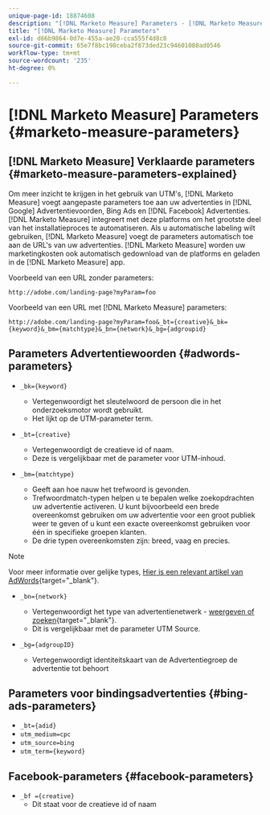 ```yaml
---
unique-page-id: 18874608
description: "[!DNL Marketo Measure] Parameters - [!DNL Marketo Measure] - Productdocumentatie"
title: "[!DNL Marketo Measure] Parameters"
exl-id: d66b9864-0d7e-455a-ae20-cca555f4d8c8
source-git-commit: 65e7f8bc198ceba2f873ded23c94601080ad0546
workflow-type: tm+mt
source-wordcount: '235'
ht-degree: 0%

---
```


# [!DNL Marketo Measure] Parameters {#marketo-measure-parameters}

## [!DNL Marketo Measure] Verklaarde parameters {#marketo-measure-parameters-explained}

Om meer inzicht te krijgen in het gebruik van UTM&#39;s, [!DNL Marketo Measure] voegt aangepaste parameters toe aan uw advertenties in [!DNL Google] Advertentievoorden, Bing Ads en [!DNL Facebook] Advertenties. [!DNL Marketo Measure] integreert met deze platforms om het grootste deel van het installatieproces te automatiseren. Als u automatische labeling wilt gebruiken, [!DNL Marketo Measure] voegt de parameters automatisch toe aan de URL&#39;s van uw advertenties. [!DNL Marketo Measure] worden uw marketingkosten ook automatisch gedownload van de platforms en geladen in de [!DNL Marketo Measure] app.

Voorbeeld van een URL zonder parameters:

`http://adobe.com/landing-page?myParam=foo`

Voorbeeld van een URL met [!DNL Marketo Measure] parameters:

`http://adobe.com/landing-page?myParam=foo&_bt={creative}&_bk={keyword}&_bm={matchtype}&_bn={network}&_bg={adgroupid}`

## Parameters Advertentiewoorden {#adwords-parameters}

* `_bk={keyword}`
   * Vertegenwoordigt het sleutelwoord de persoon die in het onderzoeksmotor wordt gebruikt.
   * Het lijkt op de UTM-parameter term.

* `_bt={creative}`
   * Vertegenwoordigt de creatieve id of naam.
   * Deze is vergelijkbaar met de parameter voor UTM-inhoud.

* `_bm={matchtype}`
   * Geeft aan hoe nauw het trefwoord is gevonden.
   * Trefwoordmatch-typen helpen u te bepalen welke zoekopdrachten uw advertentie activeren. U kunt bijvoorbeeld een brede overeenkomst gebruiken om uw advertentie voor een groot publiek weer te geven of u kunt een exacte overeenkomst gebruiken voor één in specifieke groepen klanten.
   * De drie typen overeenkomsten zijn: breed, vaag en precies.

>[!NOTE]
>
>Voor meer informatie over gelijke types, [Hier is een relevant artikel van AdWords](https://support.google.com/adwords/answer/2497836?hl=en){target="_blank"}.

* `_bn={network}`
   * Vertegenwoordigt het type van advertentienetwerk - [weergeven of zoeken](https://support.google.com/adwords/answer/1752334?hl=en){target="_blank"}.
   * Dit is vergelijkbaar met de parameter UTM Source.

* `_bg={adgroupID}`
   * Vertegenwoordigt identiteitskaart van de Advertentiegroep de advertentie tot behoort

## Parameters voor bindingsadvertenties {#bing-ads-parameters}

* `_bt={adid}`
* `utm_medium=cpc`
* `utm_source=bing`
* `utm_term={keyword}`

## Facebook-parameters {#facebook-parameters}

* `_bf ={creative}`
   * Dit staat voor de creatieve id of naam

